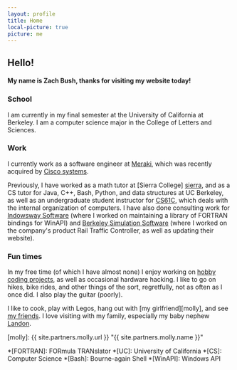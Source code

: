 ```yaml
---
layout: profile
title: Home
local-picture: true
picture: me
---
```

## Hello!

#### My name is Zach Bush, thanks for visiting my website today!

### School

I am currently in my final semester at the University of California at Berkeley.
I am a computer science major in the College of Letters and Sciences.

### Work

I currently work as a software engineer at [Meraki][meraki], which was recently
acquired by [Cisco systems][cisco]. 

Previously, I have worked as a math tutor at [Sierra College] [sierra], and as
a CS tutor for Java, C++, Bash, Python, and data structures at UC Berkeley, as
well as an undergraduate student instructor for [CS61C][cs61c], which deals
with the internal organization of computers. I have also done consulting work
for [Indowsway Software][indowsway] (where I worked on maintaining a library of
FORTRAN bindings for WinAPI) and [Berkeley Simulation Software][bss] (where I
worked on the company's product Rail Traffic Controller, as well as updating
their website).

### Fun times

In my free time (of which I have almost none) I enjoy working on
[hobby coding projects][projects], as well as occasional hardware hacking. I
like to go on hikes, bike rides, and other things of the sort, regretfully, not
as often as I once did. I also play the guitar (poorly).

I like to cook, play with Legos, hang out with [my girlfriend][molly], and see
[my friends][Roomies]. I love visiting with my family, especially my baby
nephew [Landon][landy].

[meraki]: http://www.meraki.com/ "Meraki"
[cisco]: http://www.cisco.com/ "Cisco Systems"
[cs61c]: http://www-inst.eecs.berkeley.edu/~cs61c/sp13#staff "Machine Structures"
[sierra]: http://www.sierracollege.edu/ "Sierra College"
[indowsway]: http://www.indowsway.com/ "Indowsway Software"
[bss]: http://www.berkeleysimulation.com/ "Berkeley Simulation Software"
[landy]: http://blog.meofamily.net/ "Meo Family Blog"
[projects]: /projects/ "Hobby Projects"
[roomies]: /images/roomies.jpg "My Roommates"
[molly]: {{ site.partners.molly.url }} "{{ site.partners.molly.name }}"

*[FORTRAN]: FORmula TRANslator
*[UC]: University of California
*[CS]: Computer Science
*[Bash]: Bourne-again Shell
*[WinAPI]: Windows API
